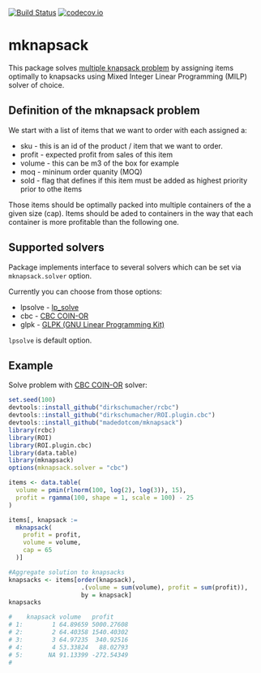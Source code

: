 [![Build Status](https://travis-ci.org/madedotcom/mknapsack.svg?branch=master)](https://travis-ci.org/madedotcom/mknapsack)
[![codecov.io](https://codecov.io/github/madedotcom/mknapsack/coverage.svg?branch=master)](https://codecov.io/github/madedotcom/mknapsack?branch=master)


# mknapsack

This package solves [multiple knapsack problem](https://en.wikipedia.org/wiki/List_of_knapsack_problems) by assigning items optimally to knapsacks using Mixed Integer Linear Programming (MILP) solver of choice.


## Definition of the mknapsack problem
We start with a list of items that we want to order with each assigned a:
  
*  sku - this is an id of the product / item that we want to order. 
*  profit - expected profit from sales of this item
*  volume - this can be m3 of the box for example 
*  moq - mininum order quanity (MOQ)
*  sold - flag that defines if this item must be added as highest priority prior to othe items

Those items should be optimally packed into multiple containers of the a given size (cap). 
Items should be aded to containers in the way that each container is more profitable than the following one.

## Supported solvers

Package implements interface to several solvers which can be set via `mknapsack.solver` option.

Currently you can choose from those options:

* lpsolve - [lp_solve](http://web.mit.edu/lpsolve/doc/)
* cbc - [CBC COIN-OR](https://projects.coin-or.org/Cbc)
* glpk - [GLPK (GNU Linear Programming Kit)](https://www.gnu.org/software/glpk/)

`lpsolve` is default option.

## Example

Solve problem with [CBC COIN-OR](https://projects.coin-or.org/Cbc) solver:

```R
set.seed(100)
devtools::install_github("dirkschumacher/rcbc")
devtools::install_github("dirkschumacher/ROI.plugin.cbc")
devtools::install_github("madedotcom/mknapsack")
library(rcbc)
library(ROI)
library(ROI.plugin.cbc)
library(data.table)
library(mknapsack)
options(mknapsack.solver = "cbc")

items <- data.table(
  volume = pmin(rlnorm(100, log(2), log(3)), 15),
  profit = rgamma(100, shape = 1, scale = 100) - 25
)

items[, knapsack := 
  mknapsack(
    profit = profit, 
    volume = volume, 
    cap = 65
  )]

#Aggregate solution to knapsacks
knapsacks <- items[order(knapsack), 
                    .(volume = sum(volume), profit = sum(profit)), 
                    by = knapsack]
knapsacks

#    knapsack volume   profit
# 1:        1 64.89659 5000.27608
# 2:        2 64.40358 1540.40302
# 3:        3 64.97235  340.92516
# 4:        4 53.33824   88.02793
# 5:       NA 91.13399 -272.54349
# 

```
